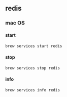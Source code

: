 ## redis

### mac OS
#### start
```
brew services start redis 
```

#### stop
```
brew services stop redis
```

#### info
```
brew services info redis
```


